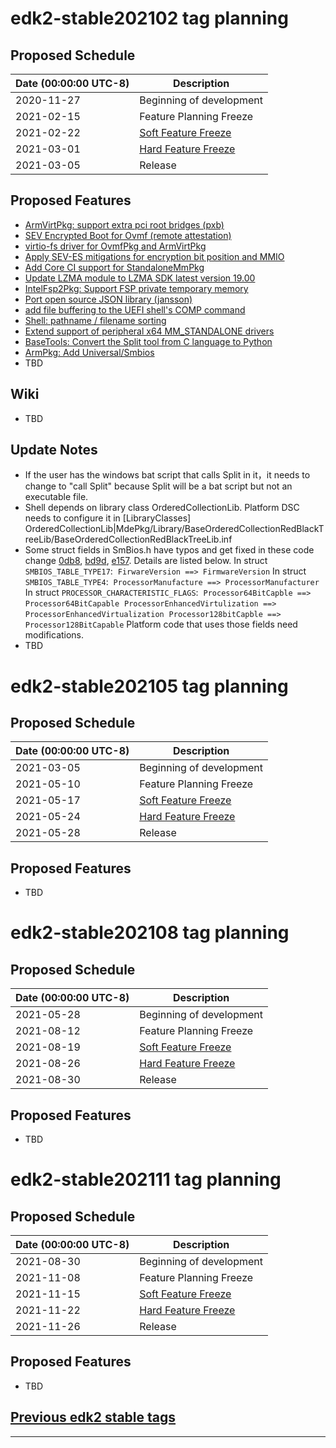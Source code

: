 # edk2-stable202102 tag planning

## Proposed Schedule

| Date (00:00:00 UTC-8)| Description                              |
| ---------------------| ---------------------------------------- |
| 2020-11-27           | Beginning of development                 |
| 2021-02-15           | Feature Planning Freeze                  |
| 2021-02-22           | [Soft Feature Freeze](SoftFeatureFreeze) |
| 2021-03-01           | [Hard Feature Freeze](HardFeatureFreeze) |
| 2021-03-05           | Release                                  |

## Proposed Features
* [ArmVirtPkg: support extra pci root bridges (pxb)](https://bugzilla.tianocore.org/show_bug.cgi?id=3059)
* [SEV Encrypted Boot for Ovmf (remote attestation)](https://bugzilla.tianocore.org/show_bug.cgi?id=3077)
* [virtio-fs driver for OvmfPkg and ArmVirtPkg](https://bugzilla.tianocore.org/show_bug.cgi?id=3097)
* [Apply SEV-ES mitigations for encryption bit position and MMIO](https://bugzilla.tianocore.org/show_bug.cgi?id=3108)
* [Add Core CI support for StandaloneMmPkg](https://bugzilla.tianocore.org/show_bug.cgi?id=3150)
* [Update LZMA module to LZMA SDK latest version 19.00](https://bugzilla.tianocore.org/show_bug.cgi?id=3101)
* [IntelFsp2Pkg: Support FSP private temporary memory](https://bugzilla.tianocore.org/show_bug.cgi?id=3153)
* [Port open source JSON library (jansson)](https://bugzilla.tianocore.org/show_bug.cgi?id=3163)
* [add file buffering to the UEFI shell's COMP command](https://bugzilla.tianocore.org/show_bug.cgi?id=3123)
* [Shell: pathname / filename sorting](https://bugzilla.tianocore.org/show_bug.cgi?id=3151)
* [Extend support of peripheral x64 MM_STANDALONE drivers](https://bugzilla.tianocore.org/show_bug.cgi?id=3129)
* [BaseTools: Convert the Split tool from C language to Python](https://bugzilla.tianocore.org/show_bug.cgi?id=3165)
* [ArmPkg: Add Universal/Smbios](https://bugzilla.tianocore.org/show_bug.cgi?id=3225)
* TBD

## Wiki
* TBD

## Update Notes
* If the user has the windows bat script that calls Split in it，it needs to change to "call Split" because Split will be a bat script but not an executable file.
* Shell depends on library class OrderedCollectionLib. Platform DSC needs to configure it in [LibraryClasses]
OrderedCollectionLib|MdePkg/Library/BaseOrderedCollectionRedBlackTreeLib/BaseOrderedCollectionRedBlackTreeLib.inf
* Some struct fields in SmBios.h have typos and get fixed in these code change [0db8](https://github.com/tianocore/edk2/commit/0db89a661f38b10012ff4f62e1853bfc48efd462), [bd9d](https://github.com/tianocore/edk2/commit/bd9da7b1da2639fcea8a156fa92a32bbc4209367), [e157](https://github.com/tianocore/edk2/commit/e157c8f9ed173a390d2c9d29069a46e9662e0d04). Details are listed below.
In struct ```SMBIOS_TABLE_TYPE17```:
&nbsp;```FirwareVersion ==> FirmwareVersion```
In struct ```SMBIOS_TABLE_TYPE4```:
&nbsp;```ProcessorManufacture ==> ProcessorManufacturer```
In struct ```PROCESSOR_CHARACTERISTIC_FLAGS```:
&nbsp;```Processor64BitCapble ==> Processor64BitCapable```
&nbsp;```ProcessorEnhancedVirtulization ==> ProcessorEnhancedVirtualization```
&nbsp;```Processor128bitCapble ==> Processor128BitCapable```
Platform code that uses those fields need modifications.
* TBD

# edk2-stable202105 tag planning

## Proposed Schedule

| Date (00:00:00 UTC-8)| Description                              |
| ---------------------| ---------------------------------------- |
| 2021-03-05           | Beginning of development                 |
| 2021-05-10           | Feature Planning Freeze                  |
| 2021-05-17           | [Soft Feature Freeze](SoftFeatureFreeze) |
| 2021-05-24           | [Hard Feature Freeze](HardFeatureFreeze) |
| 2021-05-28           | Release                                  |

## Proposed Features
* TBD

# edk2-stable202108 tag planning

## Proposed Schedule

| Date (00:00:00 UTC-8)| Description                              |
| ---------------------| ---------------------------------------- |
| 2021-05-28           | Beginning of development                 |
| 2021-08-12           | Feature Planning Freeze                  |
| 2021-08-19           | [Soft Feature Freeze](SoftFeatureFreeze) |
| 2021-08-26           | [Hard Feature Freeze](HardFeatureFreeze) |
| 2021-08-30           | Release                                  |

## Proposed Features
* TBD

# edk2-stable202111 tag planning

## Proposed Schedule

| Date (00:00:00 UTC-8)| Description                              |
| ---------------------| ---------------------------------------- |
| 2021-08-30           | Beginning of development                 |
| 2021-11-08           | Feature Planning Freeze                  |
| 2021-11-15           | [Soft Feature Freeze](SoftFeatureFreeze) |
| 2021-11-22           | [Hard Feature Freeze](HardFeatureFreeze) |
| 2021-11-26           | Release                                  |

## Proposed Features
* TBD

## [Previous edk2 stable tags](https://github.com/tianocore/edk2/tags)

---
